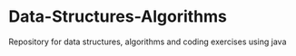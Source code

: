 # Data-Structures-Algorithms
Repository for data structures, algorithms and coding exercises using java